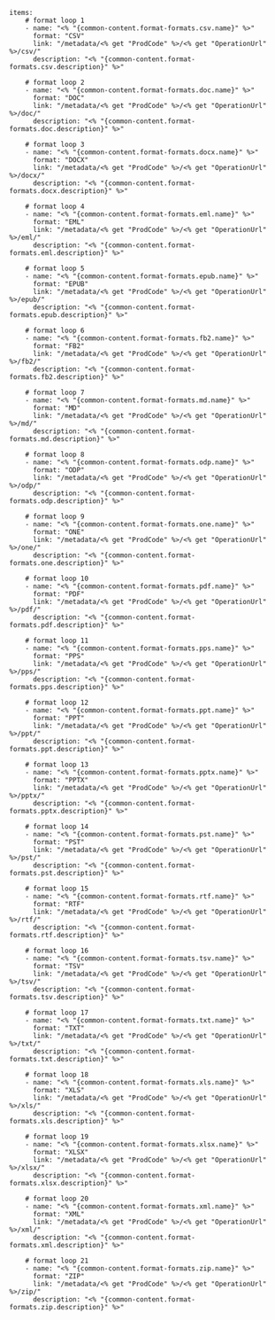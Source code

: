     items: 
        # format loop 1
        - name: "<% "{common-content.format-formats.csv.name}" %>"
          format: "CSV"
          link: "/metadata/<% get "ProdCode" %>/<% get "OperationUrl" %>/csv/"
          description: "<% "{common-content.format-formats.csv.description}" %>"
          
        # format loop 2
        - name: "<% "{common-content.format-formats.doc.name}" %>"
          format: "DOC"
          link: "/metadata/<% get "ProdCode" %>/<% get "OperationUrl" %>/doc/"
          description: "<% "{common-content.format-formats.doc.description}" %>"
          
        # format loop 3
        - name: "<% "{common-content.format-formats.docx.name}" %>"
          format: "DOCX"
          link: "/metadata/<% get "ProdCode" %>/<% get "OperationUrl" %>/docx/"
          description: "<% "{common-content.format-formats.docx.description}" %>"
          
        # format loop 4
        - name: "<% "{common-content.format-formats.eml.name}" %>"
          format: "EML"
          link: "/metadata/<% get "ProdCode" %>/<% get "OperationUrl" %>/eml/"
          description: "<% "{common-content.format-formats.eml.description}" %>"
          
        # format loop 5
        - name: "<% "{common-content.format-formats.epub.name}" %>"
          format: "EPUB"
          link: "/metadata/<% get "ProdCode" %>/<% get "OperationUrl" %>/epub/"
          description: "<% "{common-content.format-formats.epub.description}" %>"
          
        # format loop 6
        - name: "<% "{common-content.format-formats.fb2.name}" %>"
          format: "FB2"
          link: "/metadata/<% get "ProdCode" %>/<% get "OperationUrl" %>/fb2/"
          description: "<% "{common-content.format-formats.fb2.description}" %>"
          
        # format loop 7
        - name: "<% "{common-content.format-formats.md.name}" %>"
          format: "MD"
          link: "/metadata/<% get "ProdCode" %>/<% get "OperationUrl" %>/md/"
          description: "<% "{common-content.format-formats.md.description}" %>"
          
        # format loop 8
        - name: "<% "{common-content.format-formats.odp.name}" %>"
          format: "ODP"
          link: "/metadata/<% get "ProdCode" %>/<% get "OperationUrl" %>/odp/"
          description: "<% "{common-content.format-formats.odp.description}" %>"
          
        # format loop 9
        - name: "<% "{common-content.format-formats.one.name}" %>"
          format: "ONE"
          link: "/metadata/<% get "ProdCode" %>/<% get "OperationUrl" %>/one/"
          description: "<% "{common-content.format-formats.one.description}" %>"
          
        # format loop 10
        - name: "<% "{common-content.format-formats.pdf.name}" %>"
          format: "PDF"
          link: "/metadata/<% get "ProdCode" %>/<% get "OperationUrl" %>/pdf/"
          description: "<% "{common-content.format-formats.pdf.description}" %>"
          
        # format loop 11
        - name: "<% "{common-content.format-formats.pps.name}" %>"
          format: "PPS"
          link: "/metadata/<% get "ProdCode" %>/<% get "OperationUrl" %>/pps/"
          description: "<% "{common-content.format-formats.pps.description}" %>"
          
        # format loop 12
        - name: "<% "{common-content.format-formats.ppt.name}" %>"
          format: "PPT"
          link: "/metadata/<% get "ProdCode" %>/<% get "OperationUrl" %>/ppt/"
          description: "<% "{common-content.format-formats.ppt.description}" %>"
          
        # format loop 13
        - name: "<% "{common-content.format-formats.pptx.name}" %>"
          format: "PPTX"
          link: "/metadata/<% get "ProdCode" %>/<% get "OperationUrl" %>/pptx/"
          description: "<% "{common-content.format-formats.pptx.description}" %>"
          
        # format loop 14
        - name: "<% "{common-content.format-formats.pst.name}" %>"
          format: "PST"
          link: "/metadata/<% get "ProdCode" %>/<% get "OperationUrl" %>/pst/"
          description: "<% "{common-content.format-formats.pst.description}" %>"
          
        # format loop 15
        - name: "<% "{common-content.format-formats.rtf.name}" %>"
          format: "RTF"
          link: "/metadata/<% get "ProdCode" %>/<% get "OperationUrl" %>/rtf/"
          description: "<% "{common-content.format-formats.rtf.description}" %>"

        # format loop 16
        - name: "<% "{common-content.format-formats.tsv.name}" %>"
          format: "TSV"
          link: "/metadata/<% get "ProdCode" %>/<% get "OperationUrl" %>/tsv/"
          description: "<% "{common-content.format-formats.tsv.description}" %>"

        # format loop 17
        - name: "<% "{common-content.format-formats.txt.name}" %>"
          format: "TXT"
          link: "/metadata/<% get "ProdCode" %>/<% get "OperationUrl" %>/txt/"
          description: "<% "{common-content.format-formats.txt.description}" %>"

        # format loop 18
        - name: "<% "{common-content.format-formats.xls.name}" %>"
          format: "XLS"
          link: "/metadata/<% get "ProdCode" %>/<% get "OperationUrl" %>/xls/"
          description: "<% "{common-content.format-formats.xls.description}" %>"
          
        # format loop 19
        - name: "<% "{common-content.format-formats.xlsx.name}" %>"
          format: "XLSX"
          link: "/metadata/<% get "ProdCode" %>/<% get "OperationUrl" %>/xlsx/"
          description: "<% "{common-content.format-formats.xlsx.description}" %>"
          
        # format loop 20
        - name: "<% "{common-content.format-formats.xml.name}" %>"
          format: "XML"
          link: "/metadata/<% get "ProdCode" %>/<% get "OperationUrl" %>/xml/"
          description: "<% "{common-content.format-formats.xml.description}" %>"
          
        # format loop 21
        - name: "<% "{common-content.format-formats.zip.name}" %>"
          format: "ZIP"
          link: "/metadata/<% get "ProdCode" %>/<% get "OperationUrl" %>/zip/"
          description: "<% "{common-content.format-formats.zip.description}" %>"          
